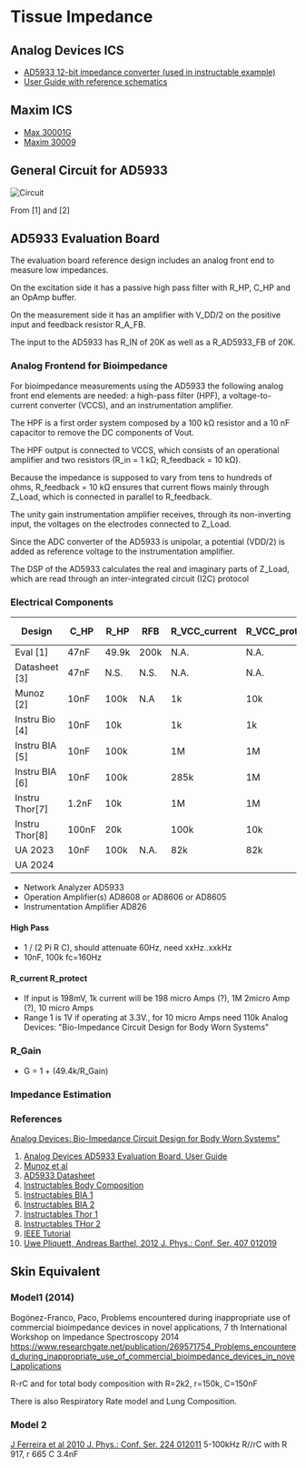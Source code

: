 # Tissue Impedance

## Analog Devices ICS
- [AD5933 12-bit impedance converter (used in instructable example)](https://www.analog.com/en/products/ad5933.html)
- [User Guide with reference schematics](https://www.analog.com/media/en/technical-documentation/user-guides/UG-364.pdf)

## Maxim ICS
- [Max 30001G](https://www.maximintegrated.com/en/products/analog/data-converters/analog-front-end-ics/MAX30001G.html)
- [Maxim 30009](https://www.maximintegrated.com/en/products/sensors/MAX30009.html)

## General Circuit for AD5933

![Circuit](Impedance_Board/circuit.svg)

From [1] and [2]

## AD5933 Evaluation Board

The evaluation board reference design includes an analog front end to measure low impedances.

On the excitation side it has a passive high pass filter with R_HP, C_HP and an OpAmp buffer.

On the measurement side it has an amplifier with V_DD/2 on the positive input and feedback resistor R_A_FB.

The input to the AD5933 has R_IN of 20K as well as a R_AD5933_FB of 20K.

### Analog Frontend for Bioimpedance

For bioimpedance measurements using the AD5933 the following analog front end elements are needed: a high-pass filter (HPF), a voltage-to-current converter (VCCS), and an instrumentation amplifier.

The HPF is a first order system composed by a 100 kΩ resistor and a 10 nF capacitor to remove the DC components of Vout. 

The HPF output is connected to VCCS, which consists of an operational amplifier and two resistors (R_in = 1 kΩ; R_feedback = 10 kΩ). 

Because the impedance is supposed to vary from tens to hundreds of ohms, R_feedback = 10 kΩ ensures that current flows mainly through Z_Load, which is connected in parallel to R_feedback. 

The unity gain instrumentation amplifier receives, through its non-inverting input, the voltages on the electrodes connected to Z_Load. 

Since the ADC converter of the AD5933 is unipolar, a potential (VDD/2) is added as reference voltage to the instrumentation amplifier. 

The DSP of the AD5933 calculates the real and imaginary parts of Z_Load, which are read through an inter-integrated circuit (I2C) protocol 

### Electrical Components

| Design        | C_HP | R_HP  | RFB  | R_VCC_current | R_VCC_protectFB | R_INA_GAIN    | R_REFGEN | R_AD_IN | R_AD_FB | VCC pos
|---            |---   |---    |---   |---            |---              |---            |---       |---      |---      |---
| Eval [1]      | 47nF | 49.9k | 200k | N.A.          | N.A.            | N.A.          | 49.9k    | 20k     | 20k     |
| Datasheet [3] | 47nF | N.S.  | N.S. | N.A.          | N.A.            | N.A.          | N.S.     | 20k     | 20k     |
| Munoz [2]     | 10nF | 100k  | N.A  | 1k            | 10k             | Gain=1        | 1k       | 1k      | 1k      |
| Instru Bio [4]| 10nF |  10k  |      | 1k            |  1k             | Gain=10, 5.5k | VDD/2    | 1k      | 1k      | GND
| Instru BIA [5]| 10nF | 100k  |      | 1M            |  1M             | Gain=1.5,100k | VDD/2    | 1k      | 1k      | GND
| Instru BIA [6]| 10nF | 100k  |      | 285k          |  1M             |               | VDD/2    |         |         | VDD/2
| Instru Thor[7]| 1.2nF|  10k  |      | 1M            |  1M             | Gain=1.5,100k | 1k       | 1k      | 1k      | GND
| Instru Thor[8]| 100nF|  20k  |      | 100k          |  10k            | Gain=1.5,100k | 3.2/1k   | 1k      | 1k      | GND
| UA 2023       | 10nF | 100k  | N.A. |  82k          |  82k            | 1k            | 20k      | 20k     | 20k     | VDD/2
| UA 2024       |      |       |      |               |                 |               |          |         |         | 

- Network Analyzer AD5933
- Operation Amplifier(s) AD8608 or AD8606 or AD8605
- Instrumentation Amplifier AD826

#### High Pass
- 1 / (2 Pi R C), should attenuate 60Hz, need xxHz..xxkHz
- 10nF, 100k fc=160Hz

#### R_current R_protect
- If input is 198mV, 1k current will be 198 micro Amps (?), 1M 2micro Amp (?), 10 micro Amps
- Range 1 is 1V if operating at 3.3V., for 10 micro Amps need 110k Analog Devices: "Bio-Impedance Circuit Design for Body Worn Systems"

### R_Gain 
- G = 1 + (49.4k/R_Gain)

### Impedance Estimation

### References
[Analog Devices: Bio-Impedance Circuit Design for Body Worn Systems"](https://www.analog.com/en/resources/analog-dialogue/articles/bioimpedance-circuit-design-challenges.html)

1) [Analog Devices AD5933 Evaluation Board, User Guide](https://www.analog.com/media/en/technical-documentation/user-guides/UG-364.pdf)
2) [Munoz et al](https://doi.org/10.1016%2Fj.ohx.2022.e00274)
3) [AD5933 Datasheet](https://www.analog.com/media/en/technical-documentation/data-sheets/AD5933.pdf)
4) [Instructables Body Composition](https://www.instructables.com/Determining-Body-Composition-using-Arduino)
5) [Instructables BIA 1](https://www.instructables.com/Body-Composition-using-BIA/)
6) [Instructables BIA 2](https://www.instructables.com/Bio-Impedance-Analysis-BIA-With-the-AD5933/)
7) [Instructables Thor 1](https://www.instructables.com/Thoracic-Impedance-1/)
8) [Instructables THor 2](https://www.instructables.com/Thoracic-Impedance/)
9) [IEEE Tutorial](https://ieeexplore.ieee.org/document/9529213)
10) [Uwe Pliquett, Andreas Barthel, 2012 J. Phys.: Conf. Ser. 407 012019](https://iopscience.iop.org/article/10.1088/1742-6596/407/1/012019)

## Skin Equivalent

### Model1 (2014) 

Bogónez-Franco, Paco, Problems encountered during inappropriate use of commercial bioimpedance devices in novel applications, 7 th International Workshop on Impedance Spectroscopy 2014
https://www.researchgate.net/publication/269571754_Problems_encountered_during_inappropriate_use_of_commercial_bioimpedance_devices_in_novel_applications

R-rC and for total body composition with R=2k2, r=150k, C=150nF

There is also Respiratory Rate model and Lung Composition.

### Model 2

[J Ferreira et al 2010 J. Phys.: Conf. Ser. 224 012011](https://iopscience.iop.org/article/10.1088/1742-6596/224/1/012011/pdf)
5-100kHz
R//rC with R 917, r 665 C 3.4nF

